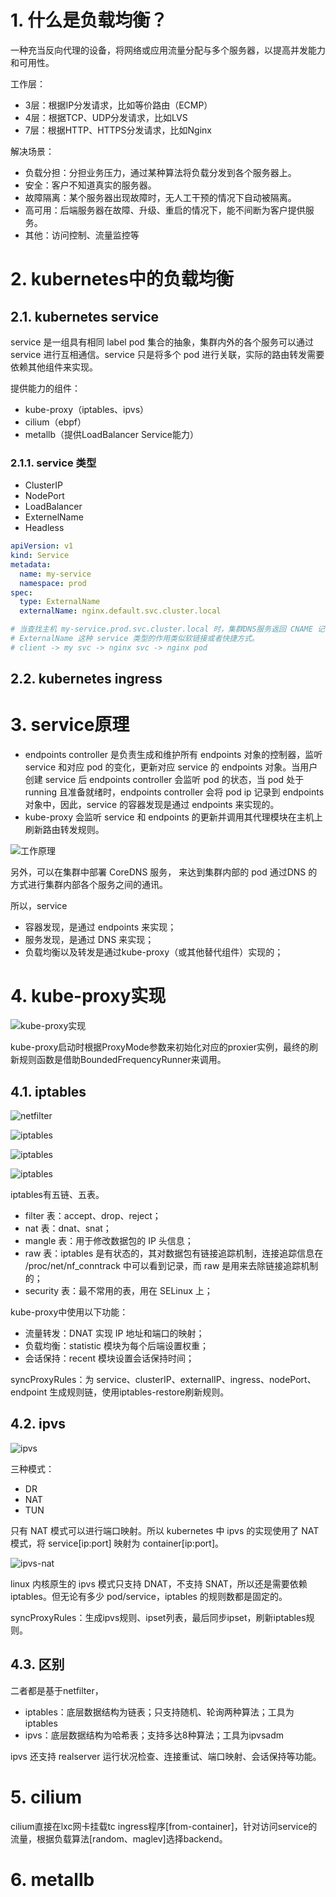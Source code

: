 # 1. 什么是负载均衡？

一种充当反向代理的设备，将网络或应用流量分配与多个服务器，以提高并发能力和可用性。

工作层：

- 3层：根据IP分发请求，比如等价路由（ECMP）
- 4层：根据TCP、UDP分发请求，比如LVS
- 7层：根据HTTP、HTTPS分发请求，比如Nginx

解决场景：

- 负载分担：分担业务压力，通过某种算法将负载分发到各个服务器上。
- 安全：客户不知道真实的服务器。
- 故障隔离：某个服务器出现故障时，无人工干预的情况下自动被隔离。
- 高可用：后端服务器在故障、升级、重启的情况下，能不间断为客户提供服务。
- 其他：访问控制、流量监控等

# 2. kubernetes中的负载均衡

## 2.1. kubernetes service

service 是一组具有相同 label pod 集合的抽象，集群内外的各个服务可以通过 service 进行互相通信。service 只是将多个 pod 进行关联，实际的路由转发需要依赖其他组件来实现。

提供能力的组件：

- kube-proxy（iptables、ipvs）
- cilium（ebpf）
- metallb（提供LoadBalancer Service能力）


### 2.1.1. service 类型

- ClusterIP
- NodePort
- LoadBalancer
- ExternelName
- Headless

```yaml
apiVersion: v1
kind: Service
metadata:
  name: my-service
  namespace: prod
spec:
  type: ExternalName
  externalName: nginx.default.svc.cluster.local

# 当查找主机 my-service.prod.svc.cluster.local 时，集群DNS服务返回 CNAME 记录，其值为 nginx.default.svc.cluster.local
# ExternalName 这种 service 类型的作用类似软链接或者快捷方式。
# client -> my svc -> nginx svc -> nginx pod
```

## 2.2. kubernetes ingress

# 3. service原理

- endpoints controller 是负责生成和维护所有 endpoints 对象的控制器，监听 service 和对应 pod 的变化，更新对应 service 的 endpoints 对象。当用户创建 service 后 endpoints controller 会监听 pod 的状态，当 pod 处于 running 且准备就绪时，endpoints controller 会将 pod ip 记录到 endpoints 对象中，因此，service 的容器发现是通过 endpoints 来实现的。
- kube-proxy 会监听 service 和 endpoints 的更新并调用其代理模块在主机上刷新路由转发规则。

![工作原理](_img/service工作原理.png)

另外，可以在集群中部署 CoreDNS 服务， 来达到集群内部的 pod 通过DNS 的方式进行集群内部各个服务之间的通讯。

所以，service

- 容器发现，是通过 endpoints 来实现；
- 服务发现，是通过 DNS 来实现；
- 负载均衡以及转发是通过kube-proxy（或其他替代组件）实现的；

# 4. kube-proxy实现

![kube-proxy实现](_img/kube-proxy.png)

kube-proxy启动时根据ProxyMode参数来初始化对应的proxier实例，最终的刷新规则函数是借助BoundedFrequencyRunner来调用。

## 4.1. iptables

![netfilter](_img/netfilter.png)

![iptables](_img/iptables.png)

![iptables](_img/iptables-2.png)

![iptables](_img/iptables-3.png)

iptables有五链、五表。

- filter 表：accept、drop、reject；
- nat 表：dnat、snat；
- mangle 表：用于修改数据包的 IP 头信息；
- raw 表：iptables 是有状态的，其对数据包有链接追踪机制，连接追踪信息在 /proc/net/nf_conntrack 中可以看到记录，而 raw 是用来去除链接追踪机制的；
- security 表：最不常用的表，用在 SELinux 上；

kube-proxy中使用以下功能：

- 流量转发：DNAT 实现 IP 地址和端口的映射；
- 负载均衡：statistic 模块为每个后端设置权重；
- 会话保持：recent 模块设置会话保持时间；

syncProxyRules：为 service、clusterIP、externalIP、ingress、nodePort、endpoint 生成规则链，使用iptables-restore刷新规则。

## 4.2. ipvs

![ipvs](_img/ipvs.png)

三种模式：
- DR
- NAT
- TUN

只有 NAT 模式可以进行端口映射。所以 kubernetes 中 ipvs 的实现使用了 NAT 模式，将 service[ip:port] 映射为 container[ip:port]。

![ipvs-nat](_img/ipvs-nat.png)

linux 内核原生的 ipvs 模式只支持 DNAT，不支持 SNAT，所以还是需要依赖iptables。但无论有多少 pod/service，iptables 的规则数都是固定的。

syncProxyRules：生成ipvs规则、ipset列表，最后同步ipset，刷新iptables规则。

## 4.3. 区别

二者都是基于netfilter，

- iptables：底层数据结构为链表；只支持随机、轮询两种算法；工具为iptables
- ipvs：底层数据结构为哈希表；支持多达8种算法；工具为ipvsadm

 ipvs 还支持 realserver 运行状况检查、连接重试、端口映射、会话保持等功能。

# 5. cilium

cilium直接在lxc网卡挂载tc ingress程序[from-container]，针对访问service的流量，根据负载算法[random、maglev]选择backend。

# 6. metallb
